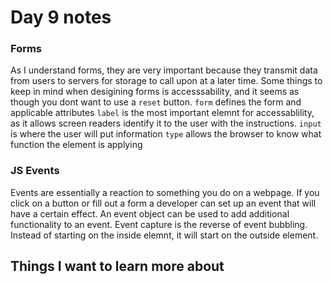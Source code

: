 # Day 9 notes

### Forms

As I understand forms, they are very important because they transmit data from users to servers for storage to call upon at a later time. Some things to keep in mind when desigining forms is accesssability, and it seems as though you dont want to use a `reset` button. 
`form` defines the form and applicable attributes
`label` is the most important elemnt for accessablility, as it allows screen readers identify it to the user with the instructions.
`input` is where the user will put information
`type` allows the browser to know what function the element is applying

### JS Events

Events are essentially a reaction to something you do on a webpage. If you click on a button or fill out a form a developer can set up an event that will have a certain effect. An event object can be used to add additional functionality to an event. Event capture is the reverse of event bubbling. Instead of starting on the inside elemnt, it will start on the outside element.

## Things I want to learn more about
